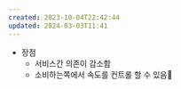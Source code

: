 ```yaml
---
created: 2023-10-04T22:42:44
updated: 2024-03-03T11:41
---
```

- 장점
	- 서비스간 의존이 감소함
	- 소비하는쪽에서 속도를 컨트롤 할 수 있음